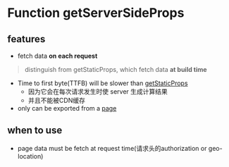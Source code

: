 # Function getServerSideProps

## features

- fetch data **on each request**

> distinguish from getStaticProps, which fetch data **at build time**

- Time to first byte(TTFB) will be slower than [getStaticProps](nextjs-datafetching-getstaticprops.md)
  - 因为它会在每次请求发生时使 server 生成计算结果
  - 并且不能被CDN缓存
- only can be exported from a [page](nextjs-terminology.md#pages)

## when to use

- page data must be fetch at request time(请求头的authorization or geo-location)
